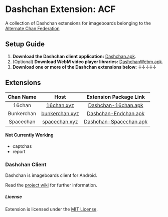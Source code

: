# Dashchan Extension: ACF

A collection of Dashchan extensions for imageboards belonging to the [Alternate Chan Federation](http://imageboard.us/)

## Setup Guide
1. **Download the Dashchan client application:** [Dashchan.apk](https://github.com/Mishiranu/Dashchan-Extensions/raw/master/update/package/Dashchan.apk).
2. (Optional) **Download WebM video player libraries:** [DashchanWebm.apk](https://github.com/Mishiranu/Dashchan-Extensions/raw/master/update/package/DashchanWebm.apk).
3. **Download one or more of the Dashchan extensions below:** ↓↓↓↓↓ 

## Extensions

| Chan Name       | Host                 | Extension Package Link                                                                                                                |
| :-------------: | :------------------: | :-----------------------------------------------------------------------------------------------------------------------------------: |
| 16chan        | [16chan.xyz](https://www.16chan.xyz/)         | [Dashchan-16chan.apk](https://github.com/maksrago/Dashchan-Extensions-ACF/releases/download/16chan/Dashchan-16chan.apk)    
|Bunkerchan|[bunkerchan.xyz](https://bunkerchan.xyz/)|[Dashchan-Endchan.apk](https://github.com/maksrago/Dashchan-Extensions-ACF/releases/download/Bunkerchan/Dashchan-Bunkerchan.apk)|
|Spacechan|[spacechan.xyz](https://spacechan.xyz/)|[Dashchan-Spacechan.apk](https://github.com/maksrago/Dashchan-Extensions-ACF/releases/download/Spacechan/Dashchan-Spacechan.apk)|


#### Not Currently Working
* captchas
* report

### Dashchan Client

Dashchan is imageboards client for Android.

Read the [project wiki](https://github.com/Mishiranu/Dashchan/wiki) for further information.

##### License

Extension is licensed under the [MIT License](LICENSE).
